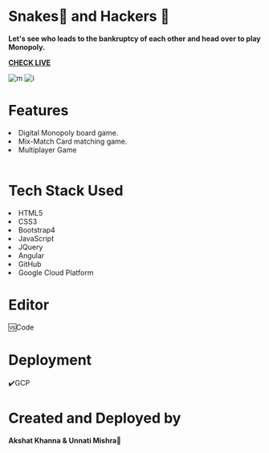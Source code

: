 # Snakes🐍 and Hackers 🎲


<b>Let's see who leads to the bankruptcy of each other and head over to play Monopoly.</b>
<br>

<b><a href="https://moneypotter.uc.r.appspot.com/">CHECK LIVE</a></b>
<br>



<img src="https://i.ibb.co/C5546YL/m.png" alt="m" border="0">
<img src="https://i.ibb.co/vYBZTN1/i.png" alt="i" border="0">
<br>

<h1>Features</h1>
<li>Digital Monopoly board game.</li>
<li>Mix-Match Card matching game.</li>
<li>Multiplayer Game</li>


<br>

<h1>Tech Stack Used</h1>
<li>HTML5</li>
<li>CSS3</li>
<li>Bootstrap4</li>
<li>JavaScript</li>
<li>JQuery</li>
<li>Angular</li>
<li>GitHub</li>
<li>Google Cloud Platform</li>



<h1>Editor</h1>
🆚Code

<h1>Deployment</h1>✔️GCP

<h1>Created and Deployed by</h1>
  <b>Akshat Khanna & Unnati Mishra🙎</b>
  <br><br>

